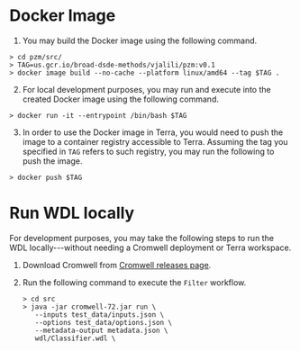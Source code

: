 
# Docker Image

1. You may build the Docker image using the following command.

```shell
> cd pzm/src/
> TAG=us.gcr.io/broad-dsde-methods/vjalili/pzm:v0.1
> docker image build --no-cache --platform linux/amd64 --tag $TAG .
```

2. For local development purposes, you may run and execute into the created 
Docker image using the following command.

```shell
> docker run -it --entrypoint /bin/bash $TAG
```

3. In order to use the Docker image in Terra, you would need to 
push the image to a container registry accessible to Terra.
Assuming the tag you specified in `TAG` refers to such registry, 
you may run the following to push the image. 

```shell
> docker push $TAG
```

# Run WDL locally

For development purposes, you may take the following steps to 
run the WDL locally---without needing a Cromwell deployment or Terra workspace. 

1. Download Cromwell from 
   [Cromwell releases page](https://github.com/broadinstitute/cromwell/releases).

2. Run the following command to execute the `Filter` workflow.
   ```shell
   > cd src
   > java -jar cromwell-72.jar run \
      --inputs test_data/inputs.json \
      --options test_data/options.json \
      --metadata-output metadata.json \
      wdl/Classifier.wdl \ 
   ```

